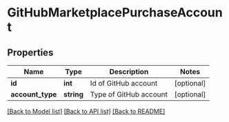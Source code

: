 # GitHubMarketplacePurchaseAccount

## Properties
Name | Type | Description | Notes
------------ | ------------- | ------------- | -------------
**id** | **int** | Id of GitHub account | [optional] 
**account_type** | **string** | Type of GitHub account | [optional] 

[[Back to Model list]](../README.md#documentation-for-models) [[Back to API list]](../README.md#documentation-for-api-endpoints) [[Back to README]](../README.md)



